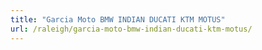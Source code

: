 ```yaml
---
title: "Garcia Moto BMW INDIAN DUCATI KTM MOTUS"
url: /raleigh/garcia-moto-bmw-indian-ducati-ktm-motus/
---
```

